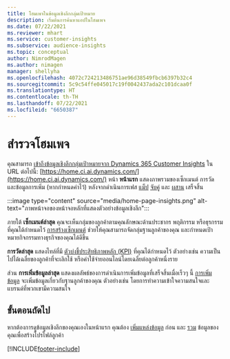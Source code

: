 ```yaml
---
title: โฮมเพจในข้อมูลเชิงลึกกลุ่มเป้าหมาย
description: เริ่มต้นการค้นหาแอปในโฮมเพจ
ms.date: 07/22/2021
ms.reviewer: mhart
ms.service: customer-insights
ms.subservice: audience-insights
ms.topic: conceptual
author: NimrodMagen
ms.author: nimagen
manager: shellyha
ms.openlocfilehash: 4072c724213486751ae96d38549fbcb6397b32c4
ms.sourcegitcommit: 5c9c54ffe045017c19f0042437ada2c101dcaa0f
ms.translationtype: HT
ms.contentlocale: th-TH
ms.lasthandoff: 07/22/2021
ms.locfileid: "6650387"
---
```

# <a name="explore-the-home-page"></a>สำรวจโฮมเพจ

คุณสามารถ [เข้าถึงข้อมูลเชิงลึกกลุ่มเป้าหมายจาก Dynamics 365 Customer Insights](https://home.ci.ai.dynamics.com/) ใน URL ต่อไปนี้: [https://home.ci.ai.dynamics.com/](https://home.ci.ai.dynamics.com/)
หน้า **หน้าแรก** แสดงภาพรวมของเซ็กเมนต์ การวัด และข้อมูลการเพิ่ม (หากกำหนดค่าไว้) หลังจากดำเนินการเฟส [แม็ป](map-entities.md) [จับคู่](match-entities.md) และ [ผสาน](merge-entities.md) เสร็จสิ้น

:::image type="content" source="media/home-page-insights.png" alt-text="ภาพหน้าจอของหน้าจอหลักที่แสดงตัวอย่างข้อมูลเชิงลึก":::

ภายใต้ **เซ็กเมนต์ล่าสุด** คุณจะเห็นกลุ่มของลูกค้าตามคุณลักษณะด้านประชากร พฤติกรรม หรือธุรกรรม ที่คุณได้กำหนดไว้ [การสร้างเซ็กเมนต์](segments.md) ช่วยให้คุณสามารถจัดกลุ่มฐานลูกค้าของคุณ และกำหนดเป้าหมายกิจกรรมทางธุรกิจของคุณได้ดีขึ้น

**การวัดล่าสุด** แสดงไทล์ที่มี [ตัวบ่งชี้ประสิทธิภาพหลัก (KPI)](measures.md) ที่คุณได้กำหนดไว้ ตัวอย่างเช่น ความเป็นไปได้เฉลี่ยของลูกค้าที่จะเลิกใช้ หรือค่าใช้จ่ายออนไลน์โดยเฉลี่ยต่อลูกค้าหนึ่งราย

ส่วน **การเพิ่มข้อมูลล่าสุด** แสดงผลลัพธ์ของการดำเนินการเพิ่มข้อมูลที่เสร็จสิ้นเมื่อเร็วๆ นี้ [การเพิ่มข้อมูล](enrichment-hub.md) จะเพิ่มข้อมูลเกี่ยวกับฐานลูกค้าของคุณ ตัวอย่างเช่น โดยการทำความเข้าใจความสนใจและแบรนด์ที่พวกเขามีความสนใจ

## <a name="next-step"></a>ขั้นตอนถัดไป

หากต้องการดูข้อมูลเชิงลึกของคุณเองในหน้าแรก คุณต้อง [เพิ่มแหล่งข้อมูล](data-sources.md) ก่อน และ [รวม](data-unification.md) ข้อมูลของคุณเพื่อสร้างโปรไฟล์ลูกค้า

[!INCLUDE[footer-include](../includes/footer-banner.md)]